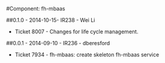 #Component: fh-mbaas

##0.1.0 - 2014-10-15- IR238 - Wei Li

* Ticket 8007 - Changes for life cycle management.

##0.0.1 - 2014-09-10 - IR236 - dberesford

* Ticket 7934 - fh-mbaas: create skeleton fh-mbaas service
